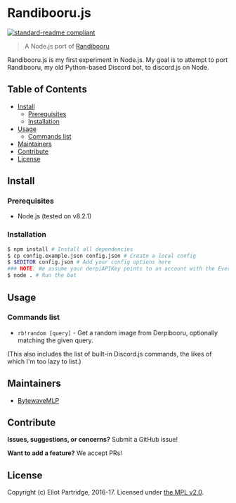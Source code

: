 # Randibooru.js

[![standard-readme compliant](https://img.shields.io/badge/readme%20style-standard-brightgreen.svg?style=flat-square)](https://github.com/RichardLitt/standard-readme)

> A Node.js port of [Randibooru](https://github.com/BytewaveMLP/randibooru)

Randibooru.js is my first experiment in Node.js. My goal is to attempt to port Randibooru, my old Python-based Discord bot, to discord.js on Node.

## Table of Contents

- [Install](#install)
    - [Prerequisites](#prerequisites)
	- [Installation](#installation)
- [Usage](#usage)
	- [Commands list](#commands-list)
- [Maintainers](#maintainers)
- [Contribute](#contribute)
- [License](#license)

## Install

### Prerequisites

- Node.js (tested on v8.2.1)

### Installation

```bash
$ npm install # Install all dependencies
$ cp config.example.json config.json # Create a local config
$ $EDITOR config.json # Add your config options here
### NOTE: We assume your derpiAPIKey points to an account with the Everything filter set. If not, the bot will still work, but replies may be incorrect in terms of the amount of images matching a given query.
$ node . # Run the bot
```

## Usage

### Commands list

- `rb!random [query]` - Get a random image from Derpibooru, optionally matching the given query.

(This also includes the list of built-in Discord.js commands, the likes of which I'm too lazy to list.)

## Maintainers

- [BytewaveMLP](https://github.com/BytewaveMLP)

## Contribute

**Issues, suggestions, or concerns?** Submit a GitHub issue!

**Want to add a feature?** We accept PRs!

## License

Copyright (c) Eliot Partridge, 2016-17. Licensed under [the MPL v2.0](/LICENSE).